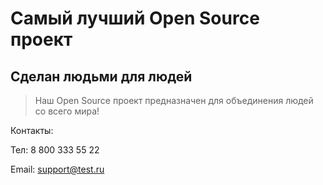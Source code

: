 # Самый лучший Open Source проект

## Сделан людьми для людей

> Наш Open Source проект предназначен для объединения людей со всего мира!


Контакты:

Тел: 8 800 333 55 22

Email: support@test.ru
